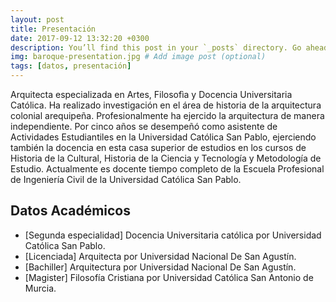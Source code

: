 ```yaml
---
layout: post
title: Presentación
date: 2017-09-12 13:32:20 +0300
description: You’ll find this post in your `_posts` directory. Go ahead and edit it and re-build the site to see your changes. # Add post description (optional)
img: baroque-presentation.jpg # Add image post (optional)
tags: [datos, presentación]
---
```

Arquitecta especializada en Artes, Filosofìa y Docencia Universitaria Católica. Ha realizado investigación en el área de historia de la arquitectura colonial arequipeña. Profesionalmente ha ejercido la arquitectura de manera independiente. Por cinco años se desempeñó como asistente de Actividades Estudiantiles en la Universidad Católica San Pablo, ejerciendo también la docencia en esta casa superior de estudios en los cursos de Historia de la Cultural, Historia de la Ciencia y Tecnología y Metodología de Estudio. Actualmente es docente tiempo completo de la Escuela Profesional de Ingeniería Civil de la Universidad Católica San Pablo.
## Datos Académicos
* [Segunda especialidad] Docencia Universitaria católica por Universidad Católica San Pablo.
* [Licenciada] Arquitecta por Universidad Nacional De San Agustín.
* [Bachiller] Arquitectura por Universidad Nacional De San Agustín.
* [Magister] Filosofía Cristiana por Universidad Católica San Antonio de Murcia.
